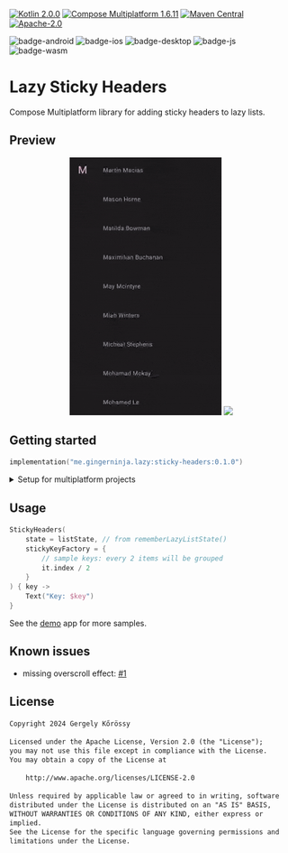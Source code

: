 [![Kotlin 2.0.0](https://img.shields.io/badge/Kotlin-2.0.0-blue.svg?logo=kotlin)](http://kotlinlang.org)
[![Compose Multiplatform 1.6.11](https://img.shields.io/badge/Compose_Multiplatform-1.6.11-blue.svg?logo=jetpackcompose)](https://github.com/JetBrains/compose-multiplatform)
[![Maven Central](https://img.shields.io/maven-central/v/me.gingerninja.lazy/sticky-headers?color=orange)](https://search.maven.org/search?q=g:me.gingerninja.lazy)
[![Apache-2.0](https://img.shields.io/badge/License-Apache%202.0-green.svg)](https://opensource.org/licenses/Apache-2.0)

![badge-android](http://img.shields.io/badge/platform-android-6EDB8D.svg?style=flat)
![badge-ios](http://img.shields.io/badge/platform-ios-CDCDCD.svg?style=flat)
![badge-desktop](http://img.shields.io/badge/platform-desktop-DB413D.svg?style=flat)
![badge-js](http://img.shields.io/badge/platform-JS-F8DB5D.svg?style=flat)
![badge-wasm](http://img.shields.io/badge/platform-Wasm-624FE8.svg?style=flat)

# Lazy Sticky Headers

Compose Multiplatform library for adding sticky headers to lazy lists.

## Preview

<p align="center">
<img src="asset/preview_contacts.gif" width="270">
<img src="asset/preview_calendar.gif" width="270">
</p>

## Getting started

```kotlin
implementation("me.gingerninja.lazy:sticky-headers:0.1.0")
```

<details>

<summary>Setup for multiplatform projects</summary>

If you target a subset of the library supported platforms, add the library to your common source set:

```kotlin
kotlin {
    sourceSets {
        commonMain.dependencies {
            implementation("me.gingerninja.lazy:sticky-headers:0.1.0")
            // ...
        }
    }
    // ...
}
```

If you have targets that are not supported by the library,
add the library separately to each supported target:

```kotlin
kotlin {
    val desktopMain by getting {
        dependencies {
            implementation("me.gingerninja.lazy:sticky-headers:0.1.0")
            // ...
        }
    }
    androidMain.dependencies {
        implementation("me.gingerninja.lazy:sticky-headers:0.1.0")
        // ...
    }
    // other targets...
}
```

</details>

## Usage

```kotlin
StickyHeaders(
    state = listState, // from rememberLazyListState()
    stickyKeyFactory = {
        // sample keys: every 2 items will be grouped
        it.index / 2
    }
) { key ->
    Text("Key: $key")
}
```

See the [demo](demo) app for more samples.

## Known issues

- missing overscroll effect: [#1](https://github.com/gregkorossy/lazy-sticky-headers/issues/1)

## License

```text
Copyright 2024 Gergely Kőrössy

Licensed under the Apache License, Version 2.0 (the "License");
you may not use this file except in compliance with the License.
You may obtain a copy of the License at

    http://www.apache.org/licenses/LICENSE-2.0

Unless required by applicable law or agreed to in writing, software
distributed under the License is distributed on an "AS IS" BASIS,
WITHOUT WARRANTIES OR CONDITIONS OF ANY KIND, either express or implied.
See the License for the specific language governing permissions and
limitations under the License.
```